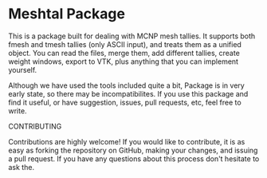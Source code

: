 # Meshtal Package

This is a package built for dealing with MCNP mesh tallies. It supports both
fmesh and tmesh tallies (only ASCII input), and treats them as a unified 
object. You can read the files, merge them, add different tallies, create
weight windows, export to VTK, plus anything that you can implement yourself.

Although we have used the tools included quite a bit, Package is in very early 
state, so there may be incompatibilites. If you use this package and find it
useful, or have suggestion, issues, pull requests, etc, feel free to write.

CONTRIBUTING

Contributions are highly welcome! If you would like to contribute, it is as 
easy as forking the repository on GitHub, making your changes, and issuing 
a pull request. If you have any questions about this process don't hesitate 
to ask the.
